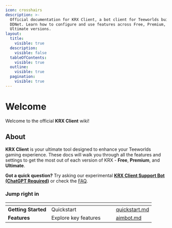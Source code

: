 ```yaml
---
icon: crosshairs
description: >-
  Official documentation for KRX Client, a bot client for Teeworlds built on
  DDNet. Learn how to configure and use features across Free, Premium, and
  Ultimate versions.
layout:
  title:
    visible: true
  description:
    visible: false
  tableOfContents:
    visible: true
  outline:
    visible: true
  pagination:
    visible: true
---
```


# Welcome

Welcome to the official **KRX Client** wiki!

## About

**KRX Client** is your ultimate tool designed to enhance your Teeworlds gaming experience. These docs will walk you through all the features and settings to get the most out of each version of KRX - **Free**, **Premium**, and **Ultimate**.

**Got a quick question?** Try asking our experimental **[KRX Client Support Bot (ChatGPT Required)](https://chatgpt.com/g/g-68024c1919908191948a8f9af09aa816-krx-client-support-bot)** or check the [FAQ](faq.md).

### Jump right in

<table data-view="cards"><thead><tr><th></th><th></th><th data-hidden data-card-cover data-type="files"></th><th data-hidden></th><th data-hidden data-card-target data-type="content-ref"></th></tr></thead><tbody><tr><td><strong>Getting Started</strong></td><td>Quickstart</td><td></td><td></td><td><a href="getting-started/quickstart.md">quickstart.md</a></td></tr><tr><td><strong>Features</strong></td><td>Explore key features</td><td></td><td></td><td><a href="features/aimbot.md">aimbot.md</a></td></tr></tbody></table>